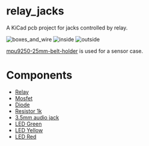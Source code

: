 # relay_jacks

A KiCad pcb project for jacks controlled by relay.

![boxes_and_wire](/docs/boxes_and_wire.jpg)
![inside](/docs/inside.jpg)
![outside](/docs/outside.jpg)

[mpu9250-25mm-belt-holder](https://github.com/asukiaaa/mpu9250-25mm-belt-holder) is used for a sensor case.

# Components

- [Relay](http://akizukidenshi.com/catalog/g/gP-01346/)
- [Mosfet](http://akizukidenshi.com/catalog/g/gI-04256/)
- [Diode](http://akizukidenshi.com/catalog/g/gI-06467/)
- [Resistor 1k](http://akizukidenshi.com/catalog/g/gR-06102/)
- [3.5mm audio jack](http://akizukidenshi.com/catalog/g/gC-02460/)
- [LED Green](http://akizukidenshi.com/catalog/g/gI-06417/)
- [LED Yellow](http://akizukidenshi.com/catalog/g/gI-03984/)
- [LED Red](http://akizukidenshi.com/catalog/g/gI-03978/)
